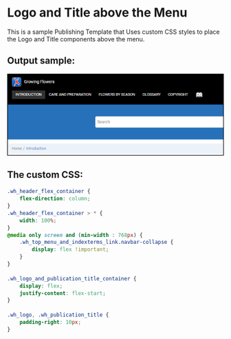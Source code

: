 # Logo and Title above the Menu

This is a sample Publishing Template that Uses custom CSS styles to place the Logo and Title components above the menu.

## Output sample:
![Output Sample](logo-and-title-above-menu.png)


## The custom CSS: 
```css
.wh_header_flex_container {
    flex-direction: column;
}
.wh_header_flex_container > * {
    width: 100%;
}
@media only screen and (min-width : 768px) {
    .wh_top_menu_and_indexterms_link.navbar-collapse {
        display: flex !important;
    }
}

.wh_logo_and_publication_title_container {
    display: flex;
    justify-content: flex-start;
}

.wh_logo, .wh_publication_title {
    padding-right: 10px;
}
```



